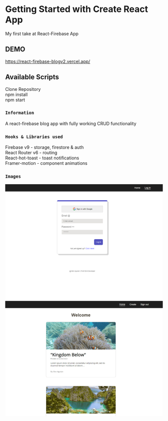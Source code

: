 # Getting Started with Create React App

My first take at React-Firebase App

## DEMO

https://react-firebase-blogv2.vercel.app/

## Available Scripts

Clone Repository  
npm install  
npm start

### `Information`

A react-firebase blog app with fully working CRUD functionality

### `Hooks & Libraries used`

Firebase v9 - storage, firestore & auth  
React Router v6 - routing  
React-hot-toast - toast notifications  
Framer-motion - component animations

### `Images`

![Log in page](./public/blog.png)  
![Home Page](./public/blog1.png)
